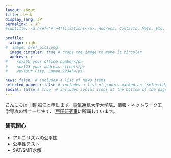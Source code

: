 ```yaml
---
layout: about
title: ホーム
display_lang: JP
permalink: /_JP
#subtitle: <a href='#'>Affiliations</a>. Address. Contacts. Moto. Etc.

profile:
  align: right
#  image: prof_pic1.png
  image_circular: true # crops the image to make it circular
  address: >
#    <p>555 your office number</p>
#    <p>123 your address street</p>
#    <p>Your City, Japan 12345</p>

news: false  # includes a list of news items
selected_papers: false # includes a list of papers marked as "selected={true}"
social: false # true  # includes social icons at the bottom of the page
---
```

こんにちは！趙 振江と申します。電気通信大学大学院、情報・ネットワーク工学専攻の博士一年生で、
[戸田研究室](https://disc.lab.uec.ac.jp/)に所属しています。

### 研究関心

- アルゴリズムの公平性
- 公平性テスト
- SAT/SMT求解

